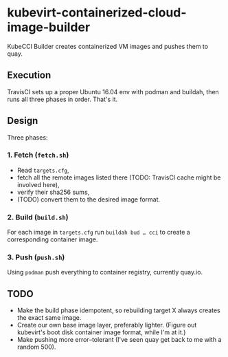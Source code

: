 # kubevirt-containerized-cloud-image-builder

KubeCCI Builder creates containerized VM images and pushes them to quay.

## Execution

TravisCI sets up a proper Ubuntu 16.04 env with podman and buildah, then runs all three phases in order. That's it.

## Design

Three phases:

### 1. Fetch (`fetch.sh`)

* Read `targets.cfg`,
* fetch all the remote images listed there (TODO: TravisCI cache might be involved here),
* verify their sha256 sums,
* (TODO) convert them to the desired image format.

### 2. Build (`build.sh`)

For each image in `targets.cfg` run `buildah bud … cci` to create a corresponding container image.

### 3. Push (`push.sh`)

Using `podman` push everything to container registry, currently quay.io.

## TODO

* Make the build phase idempotent, so rebuilding target X always creates the exact same image.
* Create our own base image layer, preferably lighter. (Figure out kubevirt's boot disk container image format, while I'm at it.)
* Make pushing more error–tolerant (I've seen quay get back to me with a random 500).

